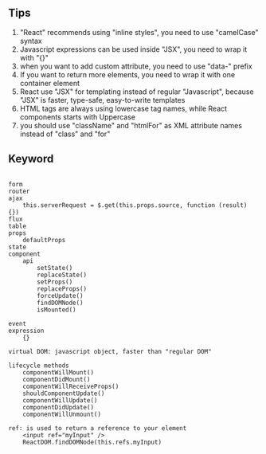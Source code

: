 ## Tips
1. "React" recommends using "inline styles", you need to use "camelCase" syntax
2. Javascript expressions can be used inside "JSX", you need to wrap it with "{}"
3. when you want to add custom attribute, you need to use "data-" prefix
4. If you want to return more elements, you need to wrap it with one container element
5. React use "JSX" for templating instead of regular "Javascript", because "JSX" is faster, type-safe, easy-to-write templates
6. HTML tags are always using lowercase tag names, while React components starts with Uppercase
7. you should use "className" and "htmlFor" as XML attribute names instead of "class" and "for"


## Keyword
```  

form
router
ajax
    this.serverRequest = $.get(this.props.source, function (result) {})
flux
table
props
    defaultProps
state
component
    api
        setState()
        replaceState()
        setProps()
        replaceProps()
        forceUpdate()
        findDOMNode()
        isMounted()

event
expression
    {}

virtual DOM: javascript object, faster than "regular DOM"

lifecycle methods
    componentWillMount()
    componentDidMount()
    componentWillReceiveProps()
    shouldComponentUpdate()
    componentWillUpdate()
    componentDidUpdate()
    componentWillUnmount()

ref: is used to return a reference to your element
    <input ref="myInput" />
    ReactDOM.findDOMNode(this.refs.myInput)
```
